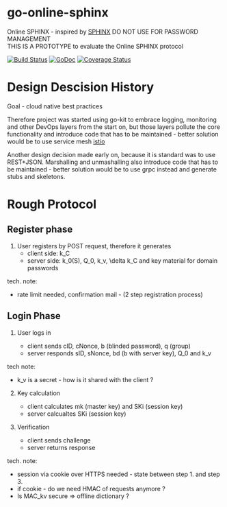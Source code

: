 # go-online-sphinx

Online SPHINX - inspired by [SPHINX](https://ieeexplore.ieee.org/document/7980050)
DO NOT USE FOR PASSWORD MANAGEMENT  
THIS IS A PROTOTYPE to evaluate the Online SPHINX protocol

[![Build Status](https://travis-ci.com/LAtanassov/go-online-sphinx.svg?branch=master)](https://travis-ci.com/LAtanassov/go-online-sphinx)
[![GoDoc](https://godoc.org/github.com/LAtanassov/go-online-sphinx?status.svg)](https://godoc.org/github.com/LAtanassov/go-online-sphinx)
[![Coverage Status](https://coveralls.io/repos/github/LAtanassov/go-online-sphinx/badge.svg?branch=master)](https://coveralls.io/github/LAtanassov/go-online-sphinx?branch=master)

# Design Descision History

Goal - cloud native best practices

Therefore project was started using go-kit to embrace logging, monitoring and other DevOps layers from the start on, but those layers pollute the core functionality and introduce code that has to be maintained - better solution would be to use service mesh [istio](http://istio.io)

Another design decision made early on, because it is standard was to use REST+JSON. Marshalling and unmashalling also introduce code that has to be maintained - better solution would be to use grpc instead and generate stubs and skeletons.

# Rough Protocol

## Register phase

1. User registers by POST request, therefore it generates
   - client side: k_C
   - server side: k_0(S), Q_0, k_v, \delta k_C and key material for domain passwords

tech. note:

- rate limit needed, confirmation mail - (2 step registration process)

## Login Phase

1. User logs in

   - client sends cID, cNonce, b (blinded password), q (group)
   - server responds sID, sNonce, bd (b with server key), Q_0 and k_v

tech note:

- k_v is a secret - how is it shared with the client ?

2. Key calculation

   - client calculates mk (master key) and SKi (session key)
   - server calcualtes SKi (session key)

3. Verification
   - client sends challenge
   - server returns response

tech. note:

- session via cookie over HTTPS needed - state between step 1. and step 3.
- if cookie - do we need HMAC of requests anymore ?
- Is MAC_kv secure => offline dictionary ?
